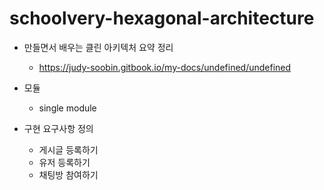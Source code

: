 # schoolvery-hexagonal-architecture
- 만들면서 배우는 클린 아키텍처 요약 정리
    - https://judy-soobin.gitbook.io/my-docs/undefined/undefined
    
- 모듈
    - single module
    
- 구현 요구사항 정의
    - 게시글 등록하기
    - 유저 등록하기
    - 채팅방 참여하기
